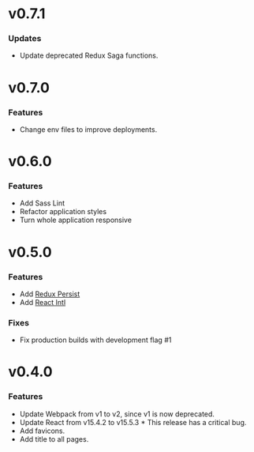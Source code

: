 # v0.7.1
### Updates
- Update deprecated Redux Saga functions.

# v0.7.0
### Features
- Change env files to improve deployments.

# v0.6.0
### Features
- Add Sass Lint
- Refactor application styles
- Turn whole application responsive

# v0.5.0
### Features
- Add [Redux Persist](https://github.com/rt2zz/redux-persist)
- Add [React Intl](https://github.com/yahoo/react-intl)

### Fixes
- Fix production builds with development flag #1 

# v0.4.0
### Features
- Update Webpack from v1 to v2, since v1 is now deprecated.
- Update React from v15.4.2 to v15.5.3 * This release has a critical bug.
- Add favicons.
- Add title to all pages.
